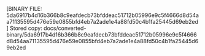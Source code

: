 [BINARY FILE: 5da6917b4d16b366b8c9eafdecb73bfddeac51712b05996e9c5f4666d8d54aa71135595d476e59e0855bfd4eb7a2ade1e4a88fd50c4b1fa25445d69eb2ed]
Stored copy: docs/converted-binary/5da6917b4d16b366b8c9eafdecb73bfddeac51712b05996e9c5f4666d8d54aa71135595d476e59e0855bfd4eb7a2ade1e4a88fd50c4b1fa25445d69eb2ed
